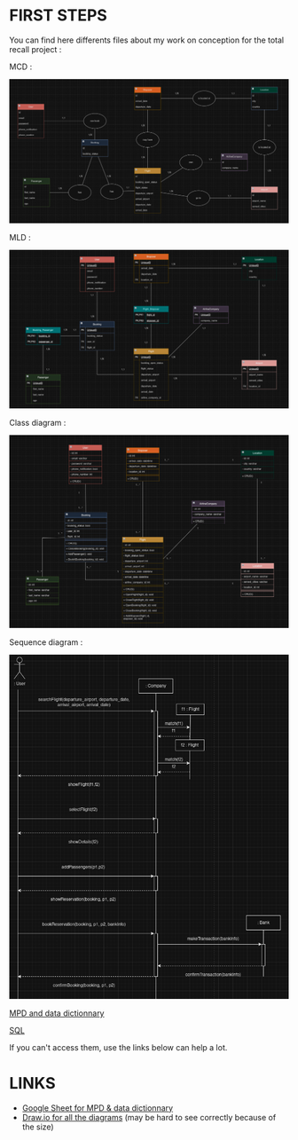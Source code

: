 # FIRST STEPS

You can find here differents files about my work on conception for the total recall project : 

MCD :  

![MCD](./MCD.png)  

MLD :  

![MLD](./MLD.png)  

Class diagram :  

![Class Diagram](./Class_Diagram.png)  

Sequence diagram :   

![Sequence Diagram](./Sequence_Diagram.png) 

[MPD and data dictionnary](https://raw.githack.com/2024-avril-devops-alt-dist/nicow-total-recall-project/main/MPD_dictionnary.html)  

[SQL](./db.sql)  

If you can't access them, use the links below can help a lot.

# LINKS

- [Google Sheet for MPD & data dictionnary](https://docs.google.com/spreadsheets/d/1P7VuC5tU57I0yT8wnqwRSdMj5GCcc4rt_mBVD0b08hg/edit?usp=sharing)
- [Draw.io for all the diagrams](https://drive.google.com/file/d/1ltGjXupSwFz5HJiRpev0LIibiMEKLNyt/view?usp=sharing) (may be hard to see correctly because of the size)
